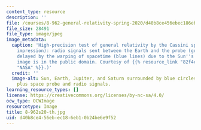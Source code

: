```yaml
---
content_type: resource
description: ''
file: /courses/8-962-general-relativity-spring-2020/d40b8ce456ebec186eb10b24be6e9f52_8-962s20-th.jpg
file_size: 28491
file_type: image/jpeg
image_metadata:
  caption: 'High-precision test of general relativity by the Cassini space probe (artist''s
    impression): radio signals sent between the Earth and the probe (green wave) are
    delayed by the warping of spacetime (blue lines) due to the Sun''s mass. (This
    image is in the public domain. Courtesy of {{% resource_link "82f4c436-b39a-4c89-bf39-fe486ce1a8ed"
    "NASA" %}}.)'
  credit: ''
  image-alt: Sun, Earth, Jupiter, and Saturn surrounded by blue circles and lines,
    plus space probe and radio signals.
learning_resource_types: []
license: https://creativecommons.org/licenses/by-nc-sa/4.0/
ocw_type: OCWImage
resourcetype: Image
title: 8-962s20-th.jpg
uid: d40b8ce4-56eb-ec18-6eb1-0b24be6e9f52
---
```

